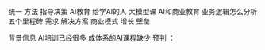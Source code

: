 统一 方法 指导决策
AI教育 给学AI的人 大模型课 AI和商业教育 业务逻辑怎么分析
五个里程碑
需求 解决方案 商业模式 增长 壁垒

背景信息 AI培训已经很多 成体系的AI课程缺少 
预判 ：